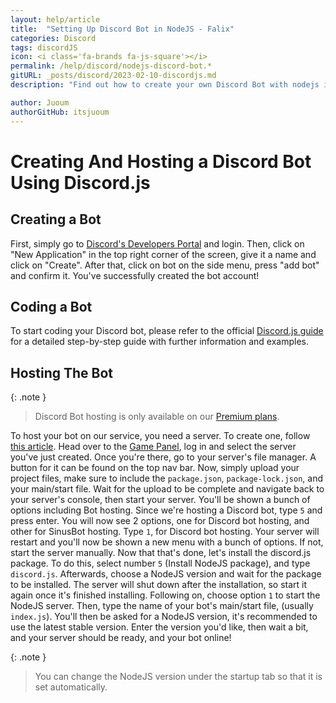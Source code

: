 ```yaml
---
layout: help/article
title:  "Setting Up Discord Bot in NodeJS - Falix"
categories: Discord
tags: discordJS
icon: <i class='fa-brands fa-js-square'></i>
permalink: /help/discord/nodejs-discord-bot.*
gitURL: _posts/discord/2023-02-10-discordjs.md
description: "Find out how to create your own Discord Bot with nodejs in Falix"

author: Juoum
authorGitHub: itsjuoum
---
```


# Creating And Hosting a Discord Bot Using Discord.js

## Creating a Bot

First, simply go to [Discord's Developers Portal](https://discord.com/developers/applications) and login.
Then, click on "New Application" in the top right corner of the screen, give it a name and click on "Create".
After that, click on bot on the side menu, press "add bot" and confirm it.
You've successfully created the bot account!

## Coding a Bot

To start coding your Discord bot, please refer to the official [Discord.js guide](https://discordjs.guide) for a detailed step-by-step guide with further information and examples.

## Hosting The Bot

{: .note }
> Discord Bot hosting is only available on our [Premium plans](https://falixnodes.net/minecraft-server-hosting).

To host your bot on our service, you need a server.
To create one, follow [this article](https://help.falixnodes.net/falix/general/getting-started/#creating-a-server).
Head over to the [Game Panel](https://panel.falixnodes.net), log in and select the server you've just created.
Once you're there, go to your server's file manager. A button for it can be found on the top nav bar.
Now, simply upload your project files, make sure to include the `package.json`, `package-lock.json`, and your main/start file. Wait for the upload to be complete and navigate back to your server's console, then start your server.
You'll be shown a bunch of options including Bot hosting. Since we're hosting a Discord bot, type `5` and press enter.
You will now see 2 options, one for Discord bot hosting, and other for SinusBot hosting. Type `1`, for Discord bot hosting.
Your server will restart and you'll now be shown a new menu with a bunch of options. If not, start the server manually. Now that that's done, let's install the discord.js package. To do this, select number `5` (Install NodeJS package), and type `discord.js`. Afterwards, choose a NodeJS version and wait for the package to be installed. The server will shut down after the installation, so start it again once it's finished installing. Following on, choose option `1` to start the NodeJS server. Then, type the name of your bot's main/start file, (usually `index.js`).
You'll then be asked for a NodeJS version, it's recommended to use the latest stable version.
Enter the version you'd like, then wait a bit, and your server should be ready, and your bot online!

{: .note }
> You can change the NodeJS version under the startup tab so that it is set automatically.
